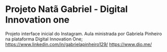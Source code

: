 # Projeto Natã Gabriel - Digital Innovation one

Projeto interface inicial do Instagram.
Aula ministrada por Gabriela Pinheiro na plataforma Digital Innovation One; 
https://www.linkedin.com/in/gabrielapinheiro129/ 
https://www.dio.me/
